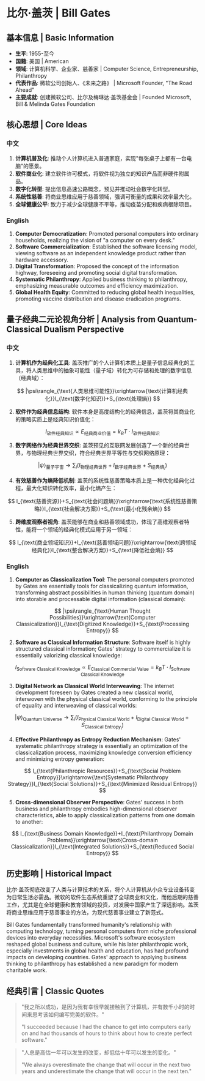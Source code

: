 # 比尔·盖茨 | Bill Gates

## 基本信息 | Basic Information
- **生平**: 1955-至今
- **国籍**: 美国 | American
- **领域**: 计算机科学、企业家、慈善家 | Computer Science, Entrepreneurship, Philanthropy
- **代表作品**: 微软公司创始人、《未来之路》 | Microsoft Founder, "The Road Ahead"
- **主要成就**: 创建微软公司、比尔及梅琳达·盖茨基金会 | Founded Microsoft, Bill & Melinda Gates Foundation

## 核心思想 | Core Ideas

### 中文
1. **计算机普及化**: 推动个人计算机进入普通家庭，实现"每张桌子上都有一台电脑"的愿景。
2. **软件商业化**: 建立软件许可模式，将软件视为独立的知识产品而非硬件附属品。
3. **数字化转型**: 提出信息高速公路概念，预见并推动社会数字化转型。
4. **系统性慈善**: 将商业思维应用于慈善领域，强调可衡量的成果和效率最大化。
5. **全球健康公平**: 致力于减少全球健康不平等，推动疫苗分配和疾病根除项目。

### English
1. **Computer Democratization**: Promoted personal computers into ordinary households, realizing the vision of "a computer on every desk."
2. **Software Commercialization**: Established the software licensing model, viewing software as an independent knowledge product rather than hardware accessory.
3. **Digital Transformation**: Proposed the concept of the information highway, foreseeing and promoting social digital transformation.
4. **Systematic Philanthropy**: Applied business thinking to philanthropy, emphasizing measurable outcomes and efficiency maximization.
5. **Global Health Equity**: Committed to reducing global health inequalities, promoting vaccine distribution and disease eradication programs.

## 量子经典二元论视角分析 | Analysis from Quantum-Classical Dualism Perspective

### 中文
1. **计算机作为经典化工具**: 盖茨推广的个人计算机本质上是量子信息经典化的工具，将人类思维中的抽象可能性（量子域）转化为可存储和处理的数字信息（经典域）：

$$
|\psi\rangle_{\text{人类思维可能性}}\xrightarrow{\text{计算机经典化}}I_{\text{数字化知识}}+S_{\text{处理熵}}
$$

2. **软件作为经典信息结构**: 软件本身是高度结构化的经典信息，盖茨将其商业化的策略实质上是经典知识价值化：

$$
I_{\text{软件经典知识}}\propto E_{\text{经典商业价值}}=k_B T\cdot I_{\text{软件经典知识}}
$$

3. **数字网络作为经典世界交织**: 盖茨预见的互联网发展创造了一个新的经典世界，与物理经典世界交织，符合经典世界平等性与交织网络原理：

$$
|\psi\rangle_{\text{量子宇宙}}\rightarrow \sum_i(I_{\text{物理经典世界}}+I_{\text{数字经典世界}}+S_{\text{经典熵}_i})
$$

4. **有效慈善作为熵降低机制**: 盖茨的系统性慈善策略本质上是一种优化经典化过程，最大化知识转化效率，最小化熵产生：

$$
I_{\text{慈善资源}}+S_{\text{社会问题熵}}\xrightarrow{\text{系统性慈善策略}}I_{\text{社会解决方案}}+S_{\text{最小化残余熵}}
$$

5. **跨维度观察者视角**: 盖茨能够在商业和慈善领域成功，体现了高维观察者特性，能将一个领域的经典化模式应用于另一领域：

$$
I_{\text{商业领域知识}}+I_{\text{慈善领域问题}}\xrightarrow{\text{跨领域经典化}}I_{\text{整合解决方案}}+S_{\text{降低社会熵}}
$$

### English
1. **Computer as Classicalization Tool**: The personal computers promoted by Gates are essentially tools for classicalizing quantum information, transforming abstract possibilities in human thinking (quantum domain) into storable and processable digital information (classical domain):

$$
|\psi\rangle_{\text{Human Thought Possibilities}}\xrightarrow{\text{Computer Classicalization}}I_{\text{Digitized Knowledge}}+S_{\text{Processing Entropy}}
$$

2. **Software as Classical Information Structure**: Software itself is highly structured classical information; Gates' strategy to commercialize it is essentially valorizing classical knowledge:

$$
I_{\text{Software Classical Knowledge}}\propto E_{\text{Classical Commercial Value}}=k_B T\cdot I_{\text{Software Classical Knowledge}}
$$

3. **Digital Network as Classical World Interweaving**: The internet development foreseen by Gates created a new classical world, interwoven with the physical classical world, conforming to the principle of equality and interweaving of classical worlds:

$$
|\psi\rangle_{\text{Quantum Universe}}\rightarrow \sum_i(I_{\text{Physical Classical World}}+I_{\text{Digital Classical World}}+S_{\text{Classical Entropy}_i})
$$

4. **Effective Philanthropy as Entropy Reduction Mechanism**: Gates' systematic philanthropy strategy is essentially an optimization of the classicalization process, maximizing knowledge conversion efficiency and minimizing entropy generation:

$$
I_{\text{Philanthropic Resources}}+S_{\text{Social Problem Entropy}}\xrightarrow{\text{Systematic Philanthropy Strategy}}I_{\text{Social Solutions}}+S_{\text{Minimized Residual Entropy}}
$$

5. **Cross-dimensional Observer Perspective**: Gates' success in both business and philanthropy embodies high-dimensional observer characteristics, able to apply classicalization patterns from one domain to another:

$$
I_{\text{Business Domain Knowledge}}+I_{\text{Philanthropy Domain Problems}}\xrightarrow{\text{Cross-domain Classicalization}}I_{\text{Integrated Solutions}}+S_{\text{Reduced Social Entropy}}
$$

## 历史影响 | Historical Impact
比尔·盖茨彻底改变了人类与计算技术的关系，将个人计算机从小众专业设备转变为日常生活必需品。微软的软件生态系统重塑了全球商业和文化，而他后期的慈善工作，尤其是在全球健康和教育领域的投资，对发展中国家产生了深远影响。盖茨将商业思维应用于慈善事业的方法，为现代慈善事业建立了新范式。

Bill Gates fundamentally transformed humanity's relationship with computing technology, turning personal computers from niche professional devices into everyday necessities. Microsoft's software ecosystem reshaped global business and culture, while his later philanthropic work, especially investments in global health and education, has had profound impacts on developing countries. Gates' approach to applying business thinking to philanthropy has established a new paradigm for modern charitable work.

## 经典引言 | Classic Quotes
> "我之所以成功，是因为我有幸很早就接触到了计算机，并有数千小时的时间来思考该如何编写完美的软件。"
> 
> "I succeeded because I had the chance to get into computers early on and had thousands of hours to think about how to create perfect software."

> "人总是高估一年可以发生的改变，却低估十年可以发生的变化。"
> 
> "We always overestimate the change that will occur in the next two years and underestimate the change that will occur in the next ten." 
